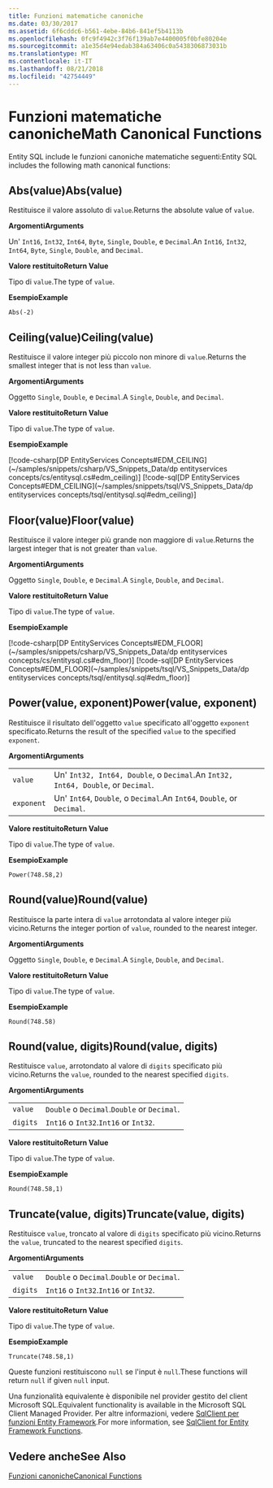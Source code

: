 ```yaml
---
title: Funzioni matematiche canoniche
ms.date: 03/30/2017
ms.assetid: 6f6cddc6-b561-4ebe-84b6-841ef5b4113b
ms.openlocfilehash: 0fc9f4942c3f76f139ab7e4400005f0bfe80204e
ms.sourcegitcommit: a1e35d4e94edab384a63406c0a5438306873031b
ms.translationtype: MT
ms.contentlocale: it-IT
ms.lasthandoff: 08/21/2018
ms.locfileid: "42754449"
---
```

# <a name="math-canonical-functions"></a><span data-ttu-id="bc0db-102">Funzioni matematiche canoniche</span><span class="sxs-lookup"><span data-stu-id="bc0db-102">Math Canonical Functions</span></span>

<span data-ttu-id="bc0db-103">Entity SQL include le funzioni canoniche matematiche seguenti:</span><span class="sxs-lookup"><span data-stu-id="bc0db-103">Entity SQL includes the following math canonical functions:</span></span>
  
## <a name="absvalue"></a><span data-ttu-id="bc0db-104">Abs(value)</span><span class="sxs-lookup"><span data-stu-id="bc0db-104">Abs(value)</span></span>

<span data-ttu-id="bc0db-105">Restituisce il valore assoluto di `value`.</span><span class="sxs-lookup"><span data-stu-id="bc0db-105">Returns the absolute value of `value`.</span></span>

<span data-ttu-id="bc0db-106">**Argomenti**</span><span class="sxs-lookup"><span data-stu-id="bc0db-106">**Arguments**</span></span>

<span data-ttu-id="bc0db-107">Un' `Int16`, `Int32`, `Int64`, `Byte`, `Single`, `Double`, e `Decimal`.</span><span class="sxs-lookup"><span data-stu-id="bc0db-107">An `Int16`, `Int32`, `Int64`, `Byte`, `Single`, `Double`, and `Decimal`.</span></span>

<span data-ttu-id="bc0db-108">**Valore restituito**</span><span class="sxs-lookup"><span data-stu-id="bc0db-108">**Return Value**</span></span>

<span data-ttu-id="bc0db-109">Tipo di `value`.</span><span class="sxs-lookup"><span data-stu-id="bc0db-109">The type of `value`.</span></span>

<span data-ttu-id="bc0db-110">**Esempio**</span><span class="sxs-lookup"><span data-stu-id="bc0db-110">**Example**</span></span>

`Abs(-2)`

## <a name="ceilingvalue"></a><span data-ttu-id="bc0db-111">Ceiling(value)</span><span class="sxs-lookup"><span data-stu-id="bc0db-111">Ceiling(value)</span></span>

<span data-ttu-id="bc0db-112">Restituisce il valore integer più piccolo non minore di `value`.</span><span class="sxs-lookup"><span data-stu-id="bc0db-112">Returns the smallest integer that is not less than `value`.</span></span>

<span data-ttu-id="bc0db-113">**Argomenti**</span><span class="sxs-lookup"><span data-stu-id="bc0db-113">**Arguments**</span></span>

<span data-ttu-id="bc0db-114">Oggetto `Single`, `Double`, e `Decimal`.</span><span class="sxs-lookup"><span data-stu-id="bc0db-114">A `Single`, `Double`, and `Decimal`.</span></span>

<span data-ttu-id="bc0db-115">**Valore restituito**</span><span class="sxs-lookup"><span data-stu-id="bc0db-115">**Return Value**</span></span>

<span data-ttu-id="bc0db-116">Tipo di `value`.</span><span class="sxs-lookup"><span data-stu-id="bc0db-116">The type of `value`.</span></span>

<span data-ttu-id="bc0db-117">**Esempio**</span><span class="sxs-lookup"><span data-stu-id="bc0db-117">**Example**</span></span>

[!code-csharp[DP EntityServices Concepts#EDM_CEILING](~/samples/snippets/csharp/VS_Snippets_Data/dp entityservices concepts/cs/entitysql.cs#edm_ceiling)]
[!code-sql[DP EntityServices Concepts#EDM_CEILING](~/samples/snippets/tsql/VS_Snippets_Data/dp entityservices concepts/tsql/entitysql.sql#edm_ceiling)]

## <a name="floorvalue"></a><span data-ttu-id="bc0db-118">Floor(value)</span><span class="sxs-lookup"><span data-stu-id="bc0db-118">Floor(value)</span></span>

<span data-ttu-id="bc0db-119">Restituisce il valore integer più grande non maggiore di `value`.</span><span class="sxs-lookup"><span data-stu-id="bc0db-119">Returns the largest integer that is not greater than `value`.</span></span>

<span data-ttu-id="bc0db-120">**Argomenti**</span><span class="sxs-lookup"><span data-stu-id="bc0db-120">**Arguments**</span></span>

<span data-ttu-id="bc0db-121">Oggetto `Single`, `Double`, e `Decimal`.</span><span class="sxs-lookup"><span data-stu-id="bc0db-121">A `Single`, `Double`, and `Decimal`.</span></span>

<span data-ttu-id="bc0db-122">**Valore restituito**</span><span class="sxs-lookup"><span data-stu-id="bc0db-122">**Return Value**</span></span>

<span data-ttu-id="bc0db-123">Tipo di `value`.</span><span class="sxs-lookup"><span data-stu-id="bc0db-123">The type of `value`.</span></span>

<span data-ttu-id="bc0db-124">**Esempio**</span><span class="sxs-lookup"><span data-stu-id="bc0db-124">**Example**</span></span>

[!code-csharp[DP EntityServices Concepts#EDM_FLOOR](~/samples/snippets/csharp/VS_Snippets_Data/dp entityservices concepts/cs/entitysql.cs#edm_floor)]
[!code-sql[DP EntityServices Concepts#EDM_FLOOR](~/samples/snippets/tsql/VS_Snippets_Data/dp entityservices concepts/tsql/entitysql.sql#edm_floor)]

## <a name="powervalue-exponent"></a><span data-ttu-id="bc0db-125">Power(value, exponent)</span><span class="sxs-lookup"><span data-stu-id="bc0db-125">Power(value, exponent)</span></span>

<span data-ttu-id="bc0db-126">Restituisce il risultato dell'oggetto `value` specificato all'oggetto `exponent` specificato.</span><span class="sxs-lookup"><span data-stu-id="bc0db-126">Returns the result of the specified `value` to the specified `exponent`.</span></span>

<span data-ttu-id="bc0db-127">**Argomenti**</span><span class="sxs-lookup"><span data-stu-id="bc0db-127">**Arguments**</span></span>

|  |  |
|--|--|
|`value` | <span data-ttu-id="bc0db-128">Un' `Int32, Int64, Double`, o `Decimal`.</span><span class="sxs-lookup"><span data-stu-id="bc0db-128">An `Int32, Int64, Double`, or `Decimal`.</span></span> |
|`exponent` | <span data-ttu-id="bc0db-129">Un' `Int64`, `Double`, o `Decimal`.</span><span class="sxs-lookup"><span data-stu-id="bc0db-129">An `Int64`, `Double`, or `Decimal`.</span></span> |

<span data-ttu-id="bc0db-130">**Valore restituito**</span><span class="sxs-lookup"><span data-stu-id="bc0db-130">**Return Value**</span></span>

<span data-ttu-id="bc0db-131">Tipo di `value`.</span><span class="sxs-lookup"><span data-stu-id="bc0db-131">The type of `value`.</span></span>

<span data-ttu-id="bc0db-132">**Esempio**</span><span class="sxs-lookup"><span data-stu-id="bc0db-132">**Example**</span></span>

`Power(748.58,2)`

## <a name="roundvalue"></a><span data-ttu-id="bc0db-133">Round(value)</span><span class="sxs-lookup"><span data-stu-id="bc0db-133">Round(value)</span></span>

<span data-ttu-id="bc0db-134">Restituisce la parte intera di `value` arrotondata al valore integer più vicino.</span><span class="sxs-lookup"><span data-stu-id="bc0db-134">Returns the integer portion of `value`, rounded to the nearest integer.</span></span>

<span data-ttu-id="bc0db-135">**Argomenti**</span><span class="sxs-lookup"><span data-stu-id="bc0db-135">**Arguments**</span></span>

<span data-ttu-id="bc0db-136">Oggetto `Single`, `Double`, e `Decimal`.</span><span class="sxs-lookup"><span data-stu-id="bc0db-136">A `Single`, `Double`, and `Decimal`.</span></span>

<span data-ttu-id="bc0db-137">**Valore restituito**</span><span class="sxs-lookup"><span data-stu-id="bc0db-137">**Return Value**</span></span>

<span data-ttu-id="bc0db-138">Tipo di `value`.</span><span class="sxs-lookup"><span data-stu-id="bc0db-138">The type of `value`.</span></span>

<span data-ttu-id="bc0db-139">**Esempio**</span><span class="sxs-lookup"><span data-stu-id="bc0db-139">**Example**</span></span>

`Round(748.58)`

## <a name="roundvalue-digits"></a><span data-ttu-id="bc0db-140">Round(value, digits)</span><span class="sxs-lookup"><span data-stu-id="bc0db-140">Round(value, digits)</span></span>

<span data-ttu-id="bc0db-141">Restituisce `value`, arrotondato al valore di `digits` specificato più vicino.</span><span class="sxs-lookup"><span data-stu-id="bc0db-141">Returns the `value`, rounded to the nearest specified `digits`.</span></span>

<span data-ttu-id="bc0db-142">**Argomenti**</span><span class="sxs-lookup"><span data-stu-id="bc0db-142">**Arguments**</span></span>

|  |  |
|--|--|
|`value`|<span data-ttu-id="bc0db-143">`Double` o `Decimal`.</span><span class="sxs-lookup"><span data-stu-id="bc0db-143">`Double` or `Decimal`.</span></span>|
|`digits`|<span data-ttu-id="bc0db-144">`Int16` o `Int32`.</span><span class="sxs-lookup"><span data-stu-id="bc0db-144">`Int16` or `Int32`.</span></span>|

<span data-ttu-id="bc0db-145">**Valore restituito**</span><span class="sxs-lookup"><span data-stu-id="bc0db-145">**Return Value**</span></span>

<span data-ttu-id="bc0db-146">Tipo di `value`.</span><span class="sxs-lookup"><span data-stu-id="bc0db-146">The type of `value`.</span></span>

<span data-ttu-id="bc0db-147">**Esempio**</span><span class="sxs-lookup"><span data-stu-id="bc0db-147">**Example**</span></span>

`Round(748.58,1)`

## <a name="truncatevalue-digits"></a><span data-ttu-id="bc0db-148">Truncate(value, digits)</span><span class="sxs-lookup"><span data-stu-id="bc0db-148">Truncate(value, digits)</span></span>

<span data-ttu-id="bc0db-149">Restituisce `value`, troncato al valore di `digits` specificato più vicino.</span><span class="sxs-lookup"><span data-stu-id="bc0db-149">Returns the `value`, truncated to the nearest specified `digits`.</span></span>

<span data-ttu-id="bc0db-150">**Argomenti**</span><span class="sxs-lookup"><span data-stu-id="bc0db-150">**Arguments**</span></span>

|  |  |
|--|--|
|`value`|<span data-ttu-id="bc0db-151">`Double` o `Decimal`.</span><span class="sxs-lookup"><span data-stu-id="bc0db-151">`Double` or `Decimal`.</span></span>|
|`digits`|<span data-ttu-id="bc0db-152">`Int16` o `Int32`.</span><span class="sxs-lookup"><span data-stu-id="bc0db-152">`Int16` or `Int32`.</span></span>|

<span data-ttu-id="bc0db-153">**Valore restituito**</span><span class="sxs-lookup"><span data-stu-id="bc0db-153">**Return Value**</span></span>

<span data-ttu-id="bc0db-154">Tipo di `value`.</span><span class="sxs-lookup"><span data-stu-id="bc0db-154">The type of `value`.</span></span>

<span data-ttu-id="bc0db-155">**Esempio**</span><span class="sxs-lookup"><span data-stu-id="bc0db-155">**Example**</span></span>

`Truncate(748.58,1)`  
  
 <span data-ttu-id="bc0db-156">Queste funzioni restituiscono `null` se l'input è `null`.</span><span class="sxs-lookup"><span data-stu-id="bc0db-156">These functions will return `null` if given `null` input.</span></span>  
  
 <span data-ttu-id="bc0db-157">Una funzionalità equivalente è disponibile nel provider gestito del client Microsoft SQL.</span><span class="sxs-lookup"><span data-stu-id="bc0db-157">Equivalent functionality is available in the Microsoft SQL Client Managed Provider.</span></span> <span data-ttu-id="bc0db-158">Per altre informazioni, vedere [SqlClient per funzioni Entity Framework](../../../../../../docs/framework/data/adonet/ef/sqlclient-for-ef-functions.md).</span><span class="sxs-lookup"><span data-stu-id="bc0db-158">For more information, see [SqlClient for Entity Framework Functions](../../../../../../docs/framework/data/adonet/ef/sqlclient-for-ef-functions.md).</span></span>  
  
## <a name="see-also"></a><span data-ttu-id="bc0db-159">Vedere anche</span><span class="sxs-lookup"><span data-stu-id="bc0db-159">See Also</span></span>  
 [<span data-ttu-id="bc0db-160">Funzioni canoniche</span><span class="sxs-lookup"><span data-stu-id="bc0db-160">Canonical Functions</span></span>](../../../../../../docs/framework/data/adonet/ef/language-reference/canonical-functions.md)

